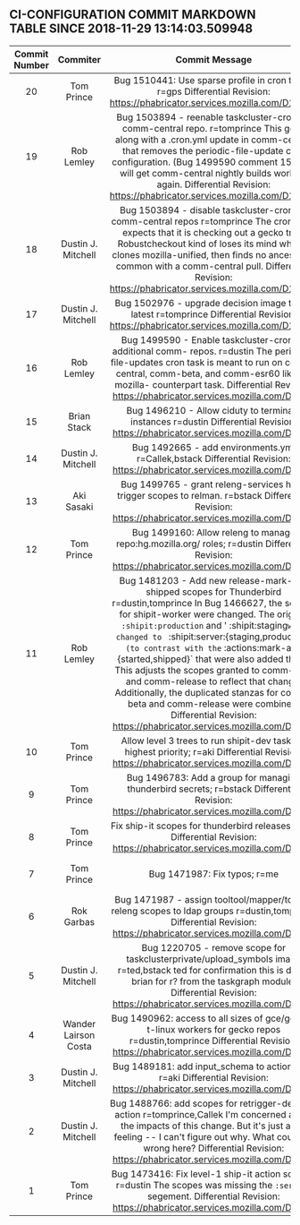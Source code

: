 ## CI-CONFIGURATION COMMIT MARKDOWN TABLE SINCE 2018-11-29 13:14:03.509948

| Commit Number | Commiter | Commit Message | Commit Url | Date | 
|:---:|:----:|:----------------------------------:|:------:|:----:| 
|20|Tom Prince |Bug 1510441: Use sparse profile in cron tasks; r=gps  Differential Revision: https://phabricator.services.mozilla.com/D13141|[URL](https://hg.mozilla.org/build/ci-configuration/pushloghtml?changeset=e9634d8942ca)|2018-11-30 13:01:34
|19|Rob Lemley |Bug 1503894 - reenable taskcluster-cron for comm-central repo. r=tomprince  This goes along with a .cron.yml update in comm-central that removes the periodic-file-update cron configuration. (Bug 1499590 comment 15)  This will get comm-central nightly builds working again.  Differential Revision: https://phabricator.services.mozilla.com/D10959|[URL](https://hg.mozilla.org/build/ci-configuration/pushloghtml?changeset=13cbc18135d2)|2018-11-06 21:44:29
|18|Dustin J. Mitchell |Bug 1503894 - disable taskcluster-cron for comm-central repos r=tomprince  The cron hook expects that it is checking out a gecko tree.  Robustcheckout kind of loses its mind when it clones mozilla-unified, then finds no ancestor in common with a comm-central pull.  Differential Revision: https://phabricator.services.mozilla.com/D10595|[URL](https://hg.mozilla.org/build/ci-configuration/pushloghtml?changeset=38144ac82b0a)|2018-11-01 18:52:02
|17|Dustin J. Mitchell |Bug 1502976 - upgrade decision image to the latest r=tomprince  Differential Revision: https://phabricator.services.mozilla.com/D10124|[URL](https://hg.mozilla.org/build/ci-configuration/pushloghtml?changeset=48d479b3411b)|2018-10-29 21:38:55
|16|Rob Lemley |Bug 1499590 - Enable taskcluster-cron on additional comm- repos. r=dustin  The periodic-file-updates cron task is meant to run on comm-central, comm-beta, and comm-esr60 like it's mozilla- counterpart task.  Differential Revision: https://phabricator.services.mozilla.com/D9860|[URL](https://hg.mozilla.org/build/ci-configuration/pushloghtml?changeset=d56b6be4c4c1)|2018-10-26 17:55:26
|15|Brian Stack |Bug 1496210 - Allow ciduty to terminate instances r=dustin  Differential Revision: https://phabricator.services.mozilla.com/D9718|[URL](https://hg.mozilla.org/build/ci-configuration/pushloghtml?changeset=07ded8ac4450)|2018-10-24 23:02:37
|14|Dustin J. Mitchell |Bug 1492665 - add environments.yml r=Callek,bstack  Differential Revision: https://phabricator.services.mozilla.com/D6931|[URL](https://hg.mozilla.org/build/ci-configuration/pushloghtml?changeset=64b57676d9b6)|2018-10-17 13:06:55
|13|Aki Sasaki |Bug 1499765 - grant releng-services hook trigger scopes to relman. r=bstack  Differential Revision: https://phabricator.services.mozilla.com/D9013|[URL](https://hg.mozilla.org/build/ci-configuration/pushloghtml?changeset=31acfc4cc6b8)|2018-10-17 19:34:03
|12|Tom Prince |Bug 1499160: Allow releng to manage repo:hg.mozilla.org/  roles; r=dustin  Differential Revision: https://phabricator.services.mozilla.com/D8759|[URL](https://hg.mozilla.org/build/ci-configuration/pushloghtml?changeset=a9e46cb87f60)|2018-10-15 20:22:15
|11|Rob Lemley |Bug 1481203 - Add new release-mark-as-shipped scopes for Thunderbird r=dustin,tomprince  In Bug 1466627, the scopes for shipit-worker were changed. The original ` :shipit:production` and ' :shipit:staging` were changed to  ` :shipit:server:{staging,production}` (to contrast with the ` :actions:mark-as-{started,shipped}` that were also added there. This adjusts the scopes granted to comm-beta and comm-release to reflect that change.  Additionally, the duplicated stanzas for comm-beta and comm-release were combined.  Differential Revision: https://phabricator.services.mozilla.com/D8592|[URL](https://hg.mozilla.org/build/ci-configuration/pushloghtml?changeset=a7802577dfab)|2018-10-15 19:08:56
|10|Tom Prince |Allow level 3 trees to run shipit-dev tasks at highest priority; r=aki  Differential Revision: https://phabricator.services.mozilla.com/D8755|[URL](https://hg.mozilla.org/build/ci-configuration/pushloghtml?changeset=c28493f26de0)|2018-10-15 18:34:44
|9|Tom Prince |Bug 1496783: Add a group for managing thunderbird secrets; r=bstack  Differential Revision: https://phabricator.services.mozilla.com/D7914|[URL](https://hg.mozilla.org/build/ci-configuration/pushloghtml?changeset=1b9135663015)|2018-10-05 18:09:00
|8|Tom Prince |Fix ship-it scopes for thunderbird releases; r=aki  Differential Revision: https://phabricator.services.mozilla.com/D7628|[URL](https://hg.mozilla.org/build/ci-configuration/pushloghtml?changeset=0368c8f6f372)|2018-10-03 17:09:01
|7|Tom Prince |Bug 1471987: Fix typos; r=me|[URL](https://hg.mozilla.org/build/ci-configuration/pushloghtml?changeset=21b4b69a91af)|2018-10-03 17:16:28
|6|Rok Garbas |Bug 1471987 - assign tooltool/mapper/tokens releng scopes to ldap groups r=dustin,tomprince  Differential Revision: https://phabricator.services.mozilla.com/D6701|[URL](https://hg.mozilla.org/build/ci-configuration/pushloghtml?changeset=9e898f79dbea)|2018-10-01 22:03:03
|5|Dustin J. Mitchell |Bug 1220705 - remove scope for taskclusterprivate/upload_symbols image r=ted,bstack  ted for confirmation this is dead, brian for r? from the taskgraph module.  Differential Revision: https://phabricator.services.mozilla.com/D6095|[URL](https://hg.mozilla.org/build/ci-configuration/pushloghtml?changeset=9000e725de95)|2018-09-18 16:21:39
|4|Wander Lairson Costa |Bug 1490962: access to all sizes of gce/gecko-t-linux workers for gecko repos r=dustin,tomprince  Differential Revision: https://phabricator.services.mozilla.com/D5757|[URL](https://hg.mozilla.org/build/ci-configuration/pushloghtml?changeset=6a0d56dea5c4)|2018-09-13 15:52:05
|3|Dustin J. Mitchell |Bug 1489181: add input_schema to actions.yml r=aki  Differential Revision: https://phabricator.services.mozilla.com/D5684|[URL](https://hg.mozilla.org/build/ci-configuration/pushloghtml?changeset=dea5d65a07aa)|2018-09-12 18:08:06
|2|Dustin J. Mitchell |Bug 1488766: add scopes for retrigger-decision action r=tomprince,Callek  I'm concerned about the impacts of this change.  But it's just a gut feeling -- I can't figure out why.  What could go wrong here?  Differential Revision: https://phabricator.services.mozilla.com/D5159|[URL](https://hg.mozilla.org/build/ci-configuration/pushloghtml?changeset=a4405bab72f4)|2018-09-10 13:56:16
|1|Tom Prince |Bug 1473416: Fix level-1 ship-it action scopes; r=dustin  The scopes was missing the `:server:` segement.  Differential Revision: https://phabricator.services.mozilla.com/D5313|[URL](https://hg.mozilla.org/build/ci-configuration/pushloghtml?changeset=3ecb416c56fb)|2018-09-07 20:51:24


